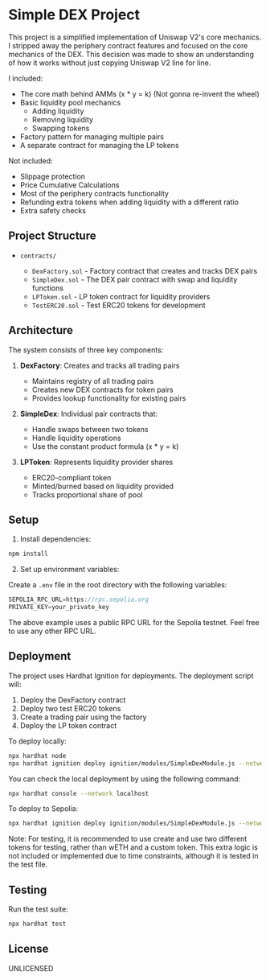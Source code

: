 # Simple DEX Project

This project is a simplified implementation of Uniswap V2's core mechanics. I stripped away the periphery contract features and focused on the core mechanics of the DEX. This decision was made to show an understanding of how it works without just copying Uniswap V2 line for line.

I included:
- The core math behind AMMs (x * y = k) (Not gonna re-invent the wheel)
- Basic liquidity pool mechanics
    - Adding liquidity
    - Removing liquidity
    - Swapping tokens
- Factory pattern for managing multiple pairs
- A separate contract for managing the LP tokens

Not included:
- Slippage protection
- Price Cumulative Calculations
- Most of the periphery contracts functionality
- Refunding extra tokens when adding liquidity with a different ratio
- Extra safety checks


## Project Structure

- `contracts/`

  - `DexFactory.sol` - Factory contract that creates and tracks DEX pairs
  - `SimpleDex.sol` - The DEX pair contract with swap and liquidity functions
  - `LPToken.sol` - LP token contract for liquidity providers
  - `TestERC20.sol` - Test ERC20 tokens for development

## Architecture

The system consists of three key components:

1. **DexFactory**: Creates and tracks all trading pairs
   - Maintains registry of all trading pairs
   - Creates new DEX contracts for token pairs
   - Provides lookup functionality for existing pairs

2. **SimpleDex**: Individual pair contracts that:
   - Handle swaps between two tokens
   - Handle liquidity operations
   - Use the constant product formula (x * y = k)

3. **LPToken**: Represents liquidity provider shares
   - ERC20-compliant token
   - Minted/burned based on liquidity provided
   - Tracks proportional share of pool

## Setup

1. Install dependencies:

```bash
npm install
```

2. Set up environment variables:

Create a `.env` file in the root directory with the following variables:

```javascript
SEPOLIA_RPC_URL=https://rpc.sepolia.org
PRIVATE_KEY=your_private_key
```

The above example uses a public RPC URL for the Sepolia testnet. Feel free to use any other RPC URL.


## Deployment

The project uses Hardhat Ignition for deployments. The deployment script will:
1. Deploy the DexFactory contract
2. Deploy two test ERC20 tokens
3. Create a trading pair using the factory
4. Deploy the LP token contract

To deploy locally:
```bash
npx hardhat node
npx hardhat ignition deploy ignition/modules/SimpleDexModule.js --network localhost
```

You can check the local deployment by using the following command:
```bash
npx hardhat console --network localhost
```

To deploy to Sepolia:
```bash
npx hardhat ignition deploy ignition/modules/SimpleDexModule.js --network sepolia
```

Note: For testing, it is recommended to use create and use two different tokens for testing, rather than wETH and a custom token.
This extra logic is not included or implemented due to time constraints, although it is tested in the test file.

## Testing

Run the test suite:
```bash
npx hardhat test
```

## License

UNLICENSED